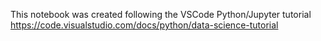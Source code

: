 This notebook was created following the VSCode Python/Jupyter tutorial https://code.visualstudio.com/docs/python/data-science-tutorial